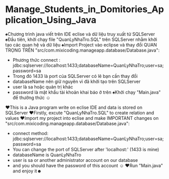 # Manage_Students_in_Domitories_Application_Using_Java

♠Chương trình java viết trên IDE eclise và dữ liệu truy xuất từ SQLServer
♠Đầu tiên, khởi chạy file "QuanLyNhaTro.SQL" trên SQLServer nhằm khởi tạo các quan hệ và dữ liệu
♠Import Project vào eclipse và thay đổi QUAN TRỌNG TRÊN "src/com.mixicoding.manageapp.database/Database.java":
  - Phương thức connect : jdbc:sqlserver://localhost:1433;databaseName=QuanLyNhaTro;user=sa;password=sa
  - Trong đó 1433 là port của SQLServer có lẽ bạn cần thay đổi 
  - databaseName nên giữ nguyên vì đã khởi tạo trên SQLServer
  - user là sa hoặc quản trị khác 
  - password là mật khẩu tài khoản khai báo ở trên
♠Khởi chạy "Main.java" để thưởng thức ☺


♥This is a Java program write on eclise IDE and data is stored on SQLServer
♥Firstly, excute "QuanLyNhaTro.SQL" to create relation and values
♥Import my project into eclise and make IMPORTANT changes on "src/com.mixicoding.manageapp.database/Database.java":
  - connect method: jdbc:sqlserver://localhost:1433;databaseName=QuanLyNhaTro;user=sa;password=sa
  - You can change the port of SQLServer after 'localhost:' (1433 is mine)
  - databaseName is QuanLyNhaTro
  - user is sa or another administrator account on our database
  - and you should have the password of this account ☺
 ♥Run "Main.java" and enjoy it☻
